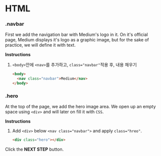 # HTML

### .navbar

First we add the navigation bar with Medium's logo in it. On it's official page, Medium displays it's logo as a graphic image, but for the sake of practice, we will define it with text. 

**Instructions**

1. `<body>`안에 `<nav>`를 추가하고, `class="navbar"`적용 후, 내용 채우기

   ```html
   <body>
     <nav class="navbar">Medium</nav>
   </body>
   ```



### .hero

At the top of the page, we add the hero image area. We open up an empty space using `<div>` and will later on fill it with `CSS`. 

**Instructions**

1. Add `<div>` below `<nav class="navbar">` and apply `class="hreo"`.

   ```html
   <div class="hero"></div>
   ```



Click the **NEXT STEP** button.